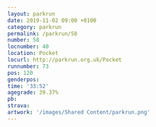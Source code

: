 ```yaml
---
layout: parkrun
date: 2019-11-02 09:00 +0100
category: parkrun
permalink: /parkrun/58
number: 58
locnumber: 40
location: Pocket
locurl: http://parkrun.org.uk/Pocket
runnumber: 73
pos: 120
genderpos: 
time: '33:52'
agegrade: 39.37%
pb: 
strava: 
artwork: '/images/Shared Content/parkrun.png'
---
```


